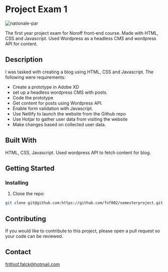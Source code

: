 # Project Exam 1

![nationale-par](https://user-images.githubusercontent.com/80104002/207572860-b6b0eef3-e9b1-456a-889d-e0449e3c1727.jpg)

The first year project exam for Noroff front-end course. Made with HTML, CSS and Javascript. Used Wordpress as a headless CMS and wordpress API for content. 

## Description

I was tasked with creating a blog using HTML, CSS and Javascript. The following were requirements: 

- Create a prototype in Adobe XD
- set up a headless wordpress CMS with posts.
- Code the prototype
- Get content for posts using Wordpress API.
- Enable form validation with Javascript.
- Use Netlify to launch the website from the Github repo
- Use Hotjar to gather user data from visiting the website
- Make changes based on collected user data.

## Built With

HTML, CSS, Javascript. Used wordpress API to fetch content for blog. 

## Getting Started

### Installing

1. Clone the repo:

```bash
git clone git@github.com:https://github.com/fof002/semesterproject.git
```

## Contributing

If you would like to contribute to this project, please open a pull request so your code can be reviewed.

## Contact

frithjof.falck@hotmail.com
